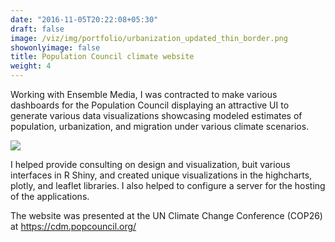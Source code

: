 ```yaml
---
date: "2016-11-05T20:22:08+05:30"
draft: false
image: /viz/img/portfolio/urbanization_updated_thin_border.png
showonlyimage: false
title: Population Council climate website
weight: 4
---
```


Working with Ensemble Media, I was contracted to make various dashboards for the Population Council displaying an attractive UI to generate various data visualizations showcasing modeled estimates of population, urbanization, and migration under various climate scenarios.
<!--more-->

![](/viz/img/portfolio/urbanization_updated_thin.png)

I helped provide consulting on design and visualization, buit various interfaces in R Shiny, and created unique visualizations in the highcharts, plotly, and leaflet libraries. I also helped to configure a server for the hosting of the applications.


The website was presented at the UN Climate Change Conference (COP26) at https://cdm.popcouncil.org/